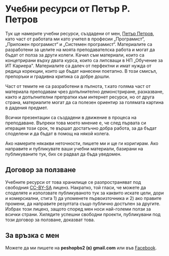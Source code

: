 # Учебни ресурси от Петър Р. Петров

Тук ще намерите учебни ресурси, създадени от мен, [Петър Петров](https://www.facebook.com/ptrrsnvp/), като част от работата ми като учител в професии „Програмист“, „Приложен програмист“ и „Системен програмист“. Материалите са разработени за целите на моята преподавателска работа и могат да бъдат от полза за други колеги. Качил съм материали, които са концетрирани върху двата курса, които са липсващи в НП „Обучение за ИТ Кариера". Материалите са далеч от перфектни и имат нужда от редица корекции, които ще бъдат нанесени поетапно. В този смисъл, препоръки и градивна критика са добре дошли. 

Част от темите не са разработени в пълнота, т.като голяма част от материала преподавам чрез допълнително демонстриране, разказване, както и допълнителни препратки към интернет ресурси, но от друга страна, материалите могат да са полезен ориентир за голямата картина в дадения предмет. 

Всички презентации са създадени в движение в процеса на преподаване. Въпреки това моето мнение е, че след първата си итерация този срок, те вършат достатъчно добра работа, за да бъдат споделени и да бъдат в помощ на някой колега.

Ако намерите някакви неточности, пишете ми и ще ги коригирам. Ако направите и публикувате ваши учебни материали, базирани на публикуваните тук, бих се радвал да
бъда уведомен. 

## Договор за ползване

Учебните ресурси от това хранилище се разпространяват под свободния [CC-BY-SA](https://creativecommons.org/licenses/by-sa/4.0/) лиценз. Накратко, той гласи, че можете 
да споделяте и използвате публикуваното тук за каквито искате цели, дори и комерсиални, стига 1) да упоменете първоизточника и 2) ако правите промени, да направите 
резултата също публично достъпен за другите. Избрах този лиценз, защото според мен носи най-големи ползи за всички страни. Хилядите успешни свободни проекти, 
публикувани под този договор за ползване, доказват това. 

## За връзка с мен

Можете да ми пишете на **peshopbs2 (в) gmail.com** или във [Facebook](https://www.facebook.com/ptrrsnvp/).
